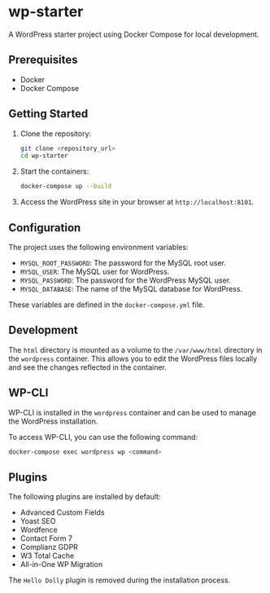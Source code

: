 # wp-starter

A WordPress starter project using Docker Compose for local development.

## Prerequisites

*   Docker
*   Docker Compose

## Getting Started

1.  Clone the repository:

    ```bash
    git clone <repository_url>
    cd wp-starter
    ```

2.  Start the containers:

    ```bash
    docker-compose up --build
    ```

3.  Access the WordPress site in your browser at `http://localhost:8101`.

## Configuration

The project uses the following environment variables:

*   `MYSQL_ROOT_PASSWORD`: The password for the MySQL root user.
*   `MYSQL_USER`: The MySQL user for WordPress.
*   `MYSQL_PASSWORD`: The password for the WordPress MySQL user.
*   `MYSQL_DATABASE`: The name of the MySQL database for WordPress.

These variables are defined in the `docker-compose.yml` file.

## Development

The `html` directory is mounted as a volume to the `/var/www/html` directory in the `wordpress` container. This allows you to edit the WordPress files locally and see the changes reflected in the container.

## WP-CLI

WP-CLI is installed in the `wordpress` container and can be used to manage the WordPress installation.

To access WP-CLI, you can use the following command:

```bash
docker-compose exec wordpress wp <command>
```

## Plugins

The following plugins are installed by default:

*   Advanced Custom Fields
*   Yoast SEO
*   Wordfence
*   Contact Form 7
*   Complianz GDPR
*   W3 Total Cache
*   All-in-One WP Migration

The `Hello Dolly` plugin is removed during the installation process.